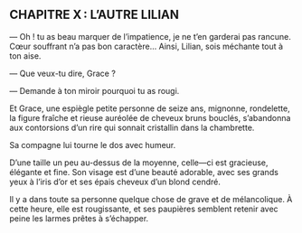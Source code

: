 ## CHAPITRE X : L’AUTRE LILIAN

— Oh ! tu as beau marquer de l’impatience, je ne t’en garderai pas rancune. Cœur souffrant n’a pas bon caractère… Ainsi, Lilian, sois méchante tout à ton aise.

— Que veux-tu dire, Grace ?

— Demande à ton miroir pourquoi tu as rougi.

Et Grace, une espiègle petite personne de seize ans, mignonne, rondelette,
la figure fraîche et rieuse auréolée de cheveux bruns bouclés, s’abandonna
aux contorsions d’un rire qui sonnait cristallin dans la chambrette.

Sa compagne lui tourne le dos avec humeur.

D’une taille un peu au-dessus de la moyenne, celle—ci est gracieuse, élégante et fine. Son visage est d’une beauté adorable, avec ses grands yeux à
l’iris d’or et ses épais cheveux d’un blond cendré.

Il y a dans toute sa personne quelque chose de grave et de mélancolique. À cette heure, elle est rougissante, et ses paupières semblent retenir avec
peine les larmes prêtes à s’échapper.
